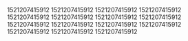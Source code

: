 1521207415912
1521207415912
1521207415912
1521207415912
1521207415912
1521207415912
1521207415912
1521207415912
1521207415912
1521207415912
1521207415912
1521207415912
1521207415912
1521207415912
1521207415912